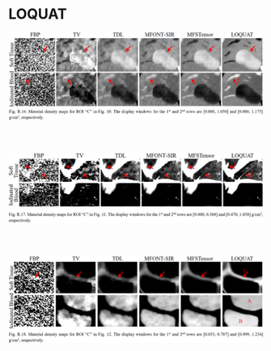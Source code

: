 # LOQUAT

<p align="center" style="line-height: 8;">
  <img src="Images/FigR16.png" alt="Material density maps for ROI 'C' in Fig. 10." />
</p>
<p align="center" style="line-height: 8;">
  <img src="Images/FigR17.png" alt="Material density maps for ROI 'C' in Fig. 11." />
</p>
<p align="center" style="line-height: 8;">
  <img src="Images/FigR18.png" alt="Material density maps for ROI 'C' in Fig. 12." />
</p>
